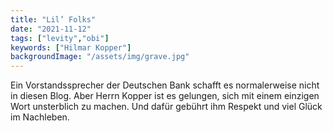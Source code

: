 ```yaml
---
title: "Lil’ Folks"
date: "2021-11-12"
tags: ["levity","obi"]
keywords: ["Hilmar Kopper"]
backgroundImage: "/assets/img/grave.jpg"
---
```

Ein Vorstandssprecher der Deutschen Bank schafft es normalerweise nicht in diesen Blog. Aber Herrn Kopper ist es gelungen, sich mit einem einzigen Wort unsterblich zu machen. Und dafür gebührt ihm Respekt und viel Glück im Nachleben.